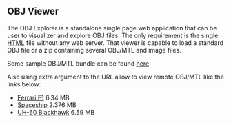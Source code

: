 ## OBJ Viewer

The OBJ Explorer is a standalone single page web application that can be user to visualizer and explore OBJ files. The only requirement is the single [HTML] file without any web server.
That viewer is capable to load a standard OBJ file or a zip containing several OBJ/MTL and image files.

Some sample OBJ/MTL bundle can be found [here](https://data.kitware.com/#collection/586fef9f8d777f05f44a5c86/folder/59cdbad18d777f31ac63ddf7)

Also using extra argument to the URL allow to view remote OBJ/MTL like the links below:
- [Ferrari F1](https://kitware.github.io/vtk-js/examples/OBJViewer/OBJViewer.html?fileURL=https://data.kitware.com/api/v1/item/59cdc3058d777f31ac63de14/download) 6.34 MB
- [Spaceship](https://kitware.github.io/vtk-js/examples/OBJViewer/OBJViewer.html?fileURL=https://data.kitware.com/api/v1/item/59cdbb588d777f31ac63de08/download) 2.376 MB
- [UH-60 Blackhawk](https://kitware.github.io/vtk-js/examples/OBJViewer/OBJViewer.html?fileURL=https://data.kitware.com/api/v1/item/59cdc2f88d777f31ac63de13/download) 6.59 MB

[HTML]: https://kitware.github.io/vtk-js/examples/OBJViewer/OBJViewer.html
